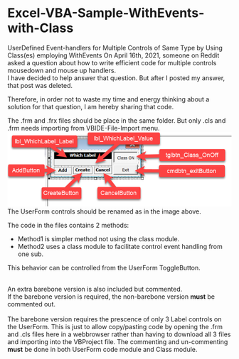 # Excel-VBA-Sample-WithEvents-with-Class
UserDefined Event-handlers for Multiple Controls of Same Type by Using Class(es) employing WithEvents
On April 16th, 2021, someone on Reddit asked a question about how to write efficient code for multiple controls mousedown and mouse up handlers.</br>
I have decided to help answer that question.
But after I posted my answer, that post was deleted.</br>

Therefore, in order not to waste my time and energy thinking about a solution for that question, I am hereby sharing that code.</br>

The .frm and .frx files should be place in the same folder. But only .cls and .frm needs importing from VBIDE-File-Import menu.
![Naming_UserForm_Controls](Images/Userform_for_Class_example.png)</br>
The UserForm controls should be renamed as in the image above.

The code in the files contains 2 methods: 
<ul>
  <li>Method1 is simpler method not using the class module.</li>
  <li>Method2 uses a class module to facilitate control event handling from one sub.</li>
</ul>
This behavior can be controlled from the UserForm ToggleButton.</br></br>

An extra barebone version is also included but commented.</br>
If the barebone version is required, the non-barebone version <b>must</b> be commented out.</br></br>
The barebone version requires the prescence of only 3 Label controls on the UserForm. This is just to allow copy/pasting code by opening the .frm and .cls files here in a webbrowser rather than having to download all 3 files and importing into the VBProject file.
The commenting and un-commenting <b>must</b> be done in both UserForm code module and Class module.

